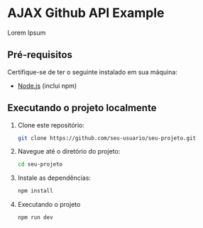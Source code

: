 # AJAX Github API Example

Lorem Ipsum

## Pré-requisitos

Certifique-se de ter o seguinte instalado em sua máquina:

- [Node.js](https://nodejs.org/) (inclui npm)

## Executando o projeto localmente

1. Clone este repositório:

    ```bash
    git clone https://github.com/seu-usuario/seu-projeto.git
    ```

2. Navegue até o diretório do projeto:

    ```bash
    cd seu-projeto
    ```

3. Instale as dependências:
    
    ```bash
    npm install
    ```

4. Executando o projeto

    ```bash
    npm run dev
    ```
